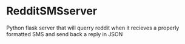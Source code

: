 # RedditSMSserver
Python flask server that will querry reddit when it recieves a properly formatted SMS and send back a reply in JSON

